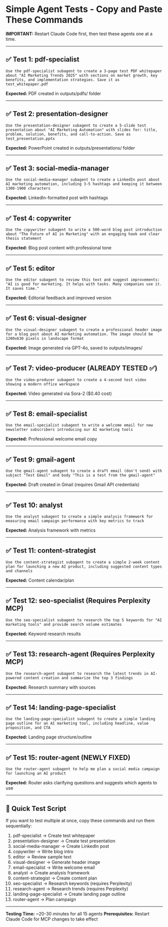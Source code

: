 # Simple Agent Tests - Copy and Paste These Commands

**IMPORTANT:** Restart Claude Code first, then test these agents one at a time.

---

## ✅ Test 1: pdf-specialist

```
Use the pdf-specialist subagent to create a 3-page test PDF whitepaper about "AI Marketing Trends 2025" with sections on market growth, key benefits, and implementation strategies. Save it as test_whitepaper.pdf
```

**Expected:** PDF created in outputs/pdfs/ folder

---

## ✅ Test 2: presentation-designer

```
Use the presentation-designer subagent to create a 5-slide test presentation about "AI Marketing Automation" with slides for: title, problem, solution, benefits, and call-to-action. Save as test_presentation.pptx
```

**Expected:** PowerPoint created in outputs/presentations/ folder

---

## ✅ Test 3: social-media-manager

```
Use the social-media-manager subagent to create a LinkedIn post about AI marketing automation, including 3-5 hashtags and keeping it between 1300-1900 characters
```

**Expected:** LinkedIn-formatted post with hashtags

---

## ✅ Test 4: copywriter

```
Use the copywriter subagent to write a 500-word blog post introduction about "The Future of AI in Marketing" with an engaging hook and clear thesis statement
```

**Expected:** Blog post content with professional tone

---

## ✅ Test 5: editor

```
Use the editor subagent to review this text and suggest improvements: "AI is good for marketing. It helps with tasks. Many companies use it. It saves time."
```

**Expected:** Editorial feedback and improved version

---

## ✅ Test 6: visual-designer

```
Use the visual-designer subagent to create a professional header image for a blog post about AI marketing automation. The image should be 1200x630 pixels in landscape format
```

**Expected:** Image generated via GPT-4o, saved to outputs/images/

---

## ✅ Test 7: video-producer (ALREADY TESTED ✅)

```
Use the video-producer subagent to create a 4-second test video showing a modern office workspace
```

**Expected:** Video generated via Sora-2 ($0.40 cost)

---

## ✅ Test 8: email-specialist

```
Use the email-specialist subagent to write a welcome email for new newsletter subscribers introducing our AI marketing tools
```

**Expected:** Professional welcome email copy

---

## ✅ Test 9: gmail-agent

```
Use the gmail-agent subagent to create a draft email (don't send) with subject "Test Email" and body "This is a test from the gmail-agent"
```

**Expected:** Draft created in Gmail (requires Gmail API credentials)

---

## ✅ Test 10: analyst

```
Use the analyst subagent to create a simple analysis framework for measuring email campaign performance with key metrics to track
```

**Expected:** Analysis framework with metrics

---

## ✅ Test 11: content-strategist

```
Use the content-strategist subagent to create a simple 2-week content plan for launching a new AI product, including suggested content types and channels
```

**Expected:** Content calendar/plan

---

## ✅ Test 12: seo-specialist (Requires Perplexity MCP)

```
Use the seo-specialist subagent to research the top 5 keywords for "AI marketing tools" and provide search volume estimates
```

**Expected:** Keyword research results

---

## ✅ Test 13: research-agent (Requires Perplexity MCP)

```
Use the research-agent subagent to research the latest trends in AI-powered content creation and summarize the top 3 findings
```

**Expected:** Research summary with sources

---

## ✅ Test 14: landing-page-specialist

```
Use the landing-page-specialist subagent to create a simple landing page outline for an AI marketing tool, including headline, value proposition, and CTA
```

**Expected:** Landing page structure/outline

---

## ✅ Test 15: router-agent (NEWLY FIXED)

```
Use the router-agent subagent to help me plan a social media campaign for launching an AI product
```

**Expected:** Router asks clarifying questions and suggests which agents to use

---

## 🎯 Quick Test Script

If you want to test multiple at once, copy these commands and run them sequentially:

1. pdf-specialist → Create test whitepaper
2. presentation-designer → Create test presentation
3. social-media-manager → Create LinkedIn post
4. copywriter → Write blog intro
5. editor → Review sample text
6. visual-designer → Generate header image
7. email-specialist → Write welcome email
8. analyst → Create analysis framework
9. content-strategist → Create content plan
10. seo-specialist → Research keywords (requires Perplexity)
11. research-agent → Research trends (requires Perplexity)
12. landing-page-specialist → Create landing page outline
13. router-agent → Plan campaign

---

**Testing Time:** ~20-30 minutes for all 15 agents
**Prerequisites:** Restart Claude Code for MCP changes to take effect
